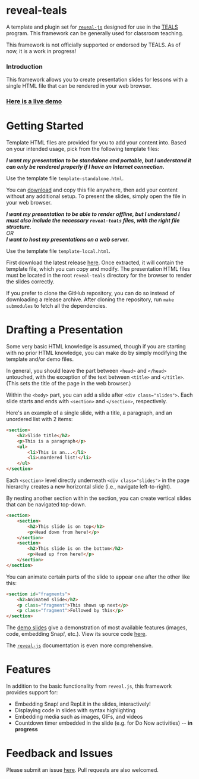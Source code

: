 # reveal-teals

A template and plugin set for [`reveal-js`](https://github.com/hakimel/reveal.js) designed for use in the [TEALS](https://tealsk12.org) program. This framework can be generally used for classroom teaching.

This framework is not officially supported or endorsed by TEALS. As of now, it is a work in progress!

### Introduction

This framework allows you to create presentation slides for lessons with a single HTML file that can be rendered in your web browser.

### [Here is a live demo](https://e8y.github.io/reveal-teals/demo.html)

# Getting Started

Template HTML files are provided for you to add your content into. Based on your intended usage, pick from the following template files:

**_I want my presentation to be standalone and portable, but I understand it can only be rendered properly if I have an Internet connection._**

Use the template file `template-standalone.html`.

You can [download](https://e8y.github.io/reveal-teals/template-standalone.html) and copy this file anywhere, then add your content without any additional setup. To present the slides, simply open the file in your web browser.

**_I want my presentation to be able to render offline, but I understand I must also include the necessary `reveal-teals` files, with the right file structure._**  
_OR_  
**_I want to host my presentations on a web server._**

Use the template file `template-local.html`.

First download the latest release [here](https://github.com/e8y/reveal-teals/releases). Once extracted, it will contain the template file, which you can copy and modify. The presentation HTML files must be located in the root `reveal-teals` directory for the browser to render the slides correctly.

If you prefer to clone the GitHub repository, you can do so instead of downloading a release archive. After cloning the repository, run `make submodules` to fetch all the dependencies.

# Drafting a Presentation

Some very basic HTML knowledge is assumed, though if you are starting with no prior HTML knowledge, you can make do by simply modifying the template and/or demo files.

In general, you should leave the part between `<head>` and `</head>` untouched, with the exception of the text between `<title>` and `</title>`. (This sets the title of the page in the web browser.)

Within the `<body>` part, you can add a slide after `<div class="slides">`. Each slide starts and ends with `<section>` and `</section>`, respectively.

Here's an example of a single slide, with a title, a paragraph, and an unordered list with 2 items:

```html
<section>
    <h2>Slide title</h2>
    <p>This is a paragraph</p>
    <ul>
        <li>This is an...</li>
        <li>unordered list!</li>
    </ul>
</section>
```

Each `<section>` level directly underneath `<div class="slides">` in the page hierarchy creates a new horizontal slide (i.e., navigate left-to-right).

By nesting another section within the section, you can create vertical slides that can be navigated top-down.

```html
<section>
    <section>
        <h2>This slide is on top</h2>
        <p>Head down from here!</p>
    </section>
    <section>
        <h2>This slide is on the bottom</h2>
        <p>Head up from here!</p>
    </section>
</section>
```

You can animate certain parts of the slide to appear one after the other like this:

```html
<section id="fragments">
    <h2>Animated slide</h2>
    <p class="fragment">This shows up next</p>
    <p class="fragment">Followed by this</p>
</section>
```

The [demo slides](https://e8y.github.io/reveal-teals/demo.html) give a demonstration of most available features (images, code, embedding Snap<em>!</em>, etc.). View its source code [here](https://github.com/e8y/reveal-teals/blob/master/demo.html).

The [`reveal-js`](https://github.com/hakimel/reveal.js) documentation is even more comprehensive.

# Features

In addition to the basic functionality from `reveal.js`, this framework provides support for:

* Embedding Snap<em>!</em> and Repl.it in the slides, interactively!
* Displaying code in slides with syntax highlighting
* Embedding media such as images, GIFs, and videos
* Countdown timer embedded in the slide (e.g. for Do Now activities) -- **in progress**

# Feedback and Issues

Please submit an issue [here](https://github.com/e8y/reveal-teals/issues/new). Pull requests are also welcomed.
